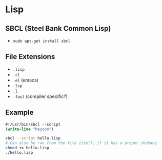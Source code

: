 # Lisp

## SBCL (Steel Bank Common Lisp)

* `sudo apt-get install sbcl`

## File Extensions

* `.lisp`
* `.cl`
* `.el` (emacs)
* `.lsp`
* `.l`
* `.fasl` (compiler specific?)

## Example

```lisp
#!/usr/bin/sbcl --script
(write-line "heyooo")
```
```sh
sbcl --script hello.lisp
# Can also be ran from the file itself, if it has a proper shebang
chmod +x hello.lisp
./hello.lisp
```

